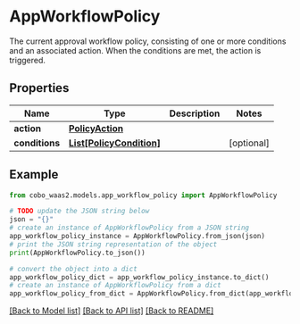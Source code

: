 # AppWorkflowPolicy

The current approval workflow policy, consisting of one or more conditions and an associated action. When the conditions are met, the action is triggered.

## Properties

Name | Type | Description | Notes
------------ | ------------- | ------------- | -------------
**action** | [**PolicyAction**](PolicyAction.md) |  | 
**conditions** | [**List[PolicyCondition]**](PolicyCondition.md) |  | [optional] 

## Example

```python
from cobo_waas2.models.app_workflow_policy import AppWorkflowPolicy

# TODO update the JSON string below
json = "{}"
# create an instance of AppWorkflowPolicy from a JSON string
app_workflow_policy_instance = AppWorkflowPolicy.from_json(json)
# print the JSON string representation of the object
print(AppWorkflowPolicy.to_json())

# convert the object into a dict
app_workflow_policy_dict = app_workflow_policy_instance.to_dict()
# create an instance of AppWorkflowPolicy from a dict
app_workflow_policy_from_dict = AppWorkflowPolicy.from_dict(app_workflow_policy_dict)
```
[[Back to Model list]](../README.md#documentation-for-models) [[Back to API list]](../README.md#documentation-for-api-endpoints) [[Back to README]](../README.md)


